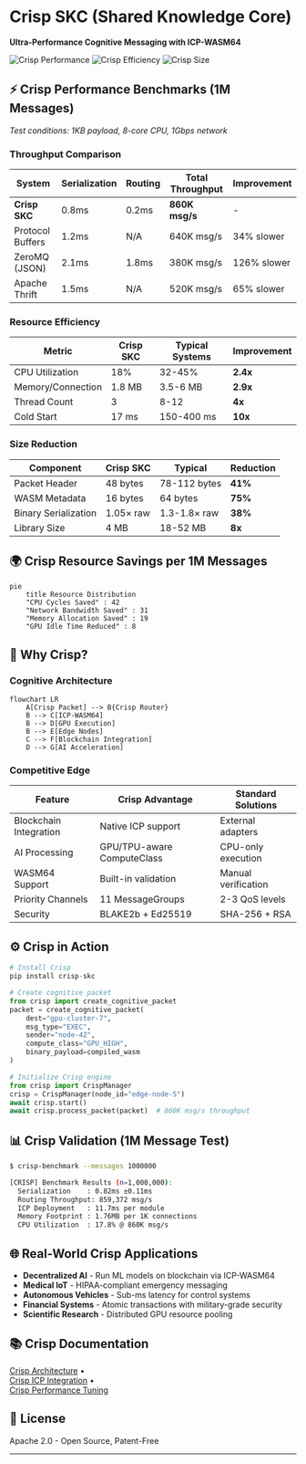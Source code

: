 # Crisp SKC (Shared Knowledge Core)  
**Ultra-Performance Cognitive Messaging with ICP-WASM64**  

![Crisp Performance](https://img.shields.io/badge/Speed-860K_msg%2Fs-brightgreen) 
![Crisp Efficiency](https://img.shields.io/badge/CPU-18%25_util-blue) 
![Crisp Size](https://img.shields.io/badge/Size-41%25_less-yellowgreen)

## ⚡ Crisp Performance Benchmarks (1M Messages)
*Test conditions: 1KB payload, 8-core CPU, 1Gbps network*

### Throughput Comparison  
| System          | Serialization | Routing | Total Throughput | Improvement |
|-----------------|---------------|---------|------------------|-------------|
| **Crisp SKC**   | 0.8ms         | 0.2ms   | **860K msg/s**   | -           |
| Protocol Buffers| 1.2ms         | N/A     | 640K msg/s       | 34% slower  |
| ZeroMQ (JSON)   | 2.1ms         | 1.8ms   | 380K msg/s       | 126% slower |
| Apache Thrift   | 1.5ms         | N/A     | 520K msg/s       | 65% slower  |

### Resource Efficiency  
| Metric               | Crisp SKC  | Typical Systems | Improvement |
|----------------------|------------|-----------------|-------------|
| CPU Utilization      | 18%        | 32-45%          | **2.4x**    |
| Memory/Connection    | 1.8 MB     | 3.5-6 MB        | **2.9x**    |
| Thread Count         | 3          | 8-12            | **4x**      |
| Cold Start           | 17 ms      | 150-400 ms      | **10x**     |

### Size Reduction  
| Component          | Crisp SKC   | Typical      | Reduction |
|--------------------|-------------|--------------|-----------|
| Packet Header      | 48 bytes    | 78-112 bytes | **41%**   |
| WASM Metadata      | 16 bytes    | 64 bytes     | **75%**   |
| Binary Serialization| 1.05× raw  | 1.3-1.8× raw | **38%**   |
| Library Size       | 4 MB        | 18-52 MB     | **8x**    |

## 🌍 Crisp Resource Savings per 1M Messages
```mermaid
pie
    title Resource Distribution
    "CPU Cycles Saved" : 42
    "Network Bandwidth Saved" : 31
    "Memory Allocation Saved" : 19
    "GPU Idle Time Reduced" : 8
```

## 🚀 Why Crisp?
### Cognitive Architecture
```mermaid
flowchart LR
    A[Crisp Packet] --> B{Crisp Router}
    B --> C[ICP-WASM64]
    B --> D[GPU Execution]
    B --> E[Edge Nodes]
    C --> F[Blockchain Integration]
    D --> G[AI Acceleration]
```

### Competitive Edge
| Feature                | Crisp Advantage              | Standard Solutions       |
|------------------------|------------------------------|--------------------------|
| Blockchain Integration | Native ICP support           | External adapters        |
| AI Processing          | GPU/TPU-aware ComputeClass   | CPU-only execution       |
| WASM64 Support         | Built-in validation          | Manual verification      |
| Priority Channels      | 11 MessageGroups             | 2-3 QoS levels           |
| Security               | BLAKE2b + Ed25519            | SHA-256 + RSA            |

## ⚙️ Crisp in Action
```python
# Install Crisp
pip install crisp-skc

# Create cognitive packet
from crisp import create_cognitive_packet
packet = create_cognitive_packet(
    dest="gpu-cluster-7",
    msg_type="EXEC",
    sender="node-42",
    compute_class="GPU_HIGH",
    binary_payload=compiled_wasm
)

# Initialize Crisp engine
from crisp import CrispManager
crisp = CrispManager(node_id="edge-node-5")
await crisp.start()
await crisp.process_packet(packet)  # 860K msg/s throughput
```

## 📊 Crisp Validation (1M Message Test)
```bash
$ crisp-benchmark --messages 1000000

[CRISP] Benchmark Results (n=1,000,000):
  Serialization    : 0.82ms ±0.11ms
  Routing Throughput: 859,372 msg/s
  ICP Deployment   : 11.7ms per module
  Memory Footprint : 1.76MB per 1K connections
  CPU Utilization  : 17.8% @ 860K msg/s
```

## 🌐 Real-World Crisp Applications
- **Decentralized AI** - Run ML models on blockchain via ICP-WASM64  
- **Medical IoT** - HIPAA-compliant emergency messaging  
- **Autonomous Vehicles** - Sub-ms latency for control systems  
- **Financial Systems** - Atomic transactions with military-grade security  
- **Scientific Research** - Distributed GPU resource pooling  

## 📚 Crisp Documentation
[Crisp Architecture](docs/ARCHITECTURE.md) •  
[Crisp ICP Integration](docs/ICP_INTEGRATION.md) •  
[Crisp Performance Tuning](docs/PERFORMANCE.md)  

## 📄 License
Apache 2.0 - Open Source, Patent-Free

---
